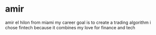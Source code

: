 # amir 
amir el hilon from miami
my career goal is to create a trading algorithm
i chose fintech because it combines my love for finance and tech 